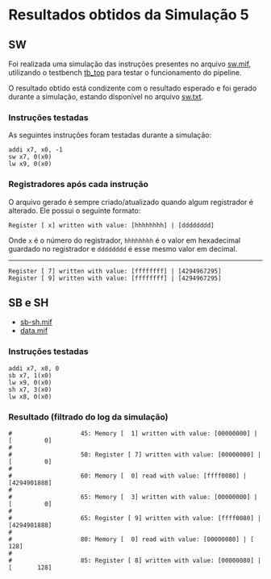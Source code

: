 # Resultados obtidos da Simulação 5

## SW

Foi realizada uma simulação das instruções presentes no arquivo [sw.mif](sw.mif), utilizando o testbench [tb_top](/verif/tb_top.sv) para testar o funcionamento do pipeline.

O resultado obtido está condizente com o resultado esperado e foi gerado durante a simulação, estando disponível no arquivo [sw.txt](sw.txt).

### Instruções testadas

As seguintes instruções foram testadas durante a simulação:

```assembly
addi x7, x0, -1
sw x7, 0(x0)
lw x9, 0(x0)
```
### Registradores após cada instrução

O arquivo gerado é sempre criado/atualizado quando algum registrador é alterado. Ele possui o seguinte formato:

```shell
Register [ x] written with value: [hhhhhhhh] | [dddddddd]
```
Onde `x` é o número do registrador, `hhhhhhhh` é o valor em hexadecimal guardado no registrador e `dddddddd` é esse mesmo valor em decimal.

---

```shell
Register [ 7] written with value: [ffffffff] | [4294967295]
Register [ 9] written with value: [ffffffff] | [4294967295]
```

## SB e SH

- [sb-sh.mif](sb-sh.mif)
- [data.mif](data.mif)

### Instruções testadas

```assembly
addi x7, x0, 0
sb x7, 1(x0)
lw x9, 0(x0)
sh x7, 3(x0)
lw x8, 0(x0)
```

### Resultado (filtrado do log da simulação)

```shell
#                   45: Memory [  1] written with value: [00000000] | [         0]
# 
#                   50: Register [ 7] written with value: [00000000] | [         0]
# 
#                   60: Memory [  0] read with value: [ffff0080] | [4294901888]
# 
#                   65: Memory [  3] written with value: [00000000] | [         0]
# 
#                   65: Register [ 9] written with value: [ffff0080] | [4294901888]
# 
#                   80: Memory [  0] read with value: [00000080] | [       128]
# 
#                   85: Register [ 8] written with value: [00000080] | [       128]
```
